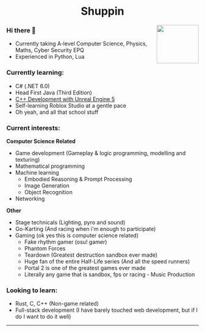 <center><h1>Shuppin</h1></center>

<a href="https://pusheen.tumblr.com/"><img align="right" width="110" height="100" src="https://cdn.discordapp.com/attachments/931281377570222181/1036047906182025329/pusheen.gif"></a>

### Hi there 👋
-  Currently taking A-level Computer Science, Physics, Maths, Cyber Security EPQ
-  Experienced in Python, Lua

### Currently learning:
  - C# (.NET 6.0)
  - Head First Java (Third Edition)
  - [C++ Development with Unreal Engine 5](https://www.gamedev.tv/courses/1638644)
  - Self-learning Roblox Studio at a gentle pace
  - Oh yeah, and all that school stuff

### Current interests:
**Computer Science Related**
  - Game development (Gameplay & logic programming, modelling and texturing)
  - Mathematical programming
  - Machine learning
    - Embodied Reasoning & Prompt Processing
    - Image Generation
    - Object Recognition
  - Networking
    
   **Other**
   - Stage technicals (Lighting, pyro and sound) 
   - Go-Karting (And racing when i'm enough to participate) 
   - Gaming (ok yes this is computer science related)
     - Fake rhythm gamer (osu! gamer)
     - Phantom Forces
     - Teardown (Greatest destruction sandbox ever made)
     - Huge fan of the entire Half-Life series (And all the speed runners)
     - Portal 2 is one of the greatest games ever made
     - Literally any game that is sandbox, fps or racing
    - Music Production
   

### Looking to learn:
  - Rust, C, C++ (Non-game related)
  - Full-stack development (I have barely touched web development, but if I do I want to do it well)

---
